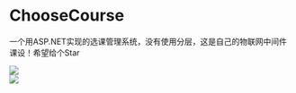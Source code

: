 # ChooseCourse
一个用ASP.NET实现的选课管理系统，没有使用分层，这是自己的物联网中间件课设！希望给个Star




<img src="blob/master/NET介绍/学生登录.png"/><br />
<img src="https://github.com/sivanWu0222/ChooseCourse/blob/master/NET%E4%BB%8B%E7%BB%8D/%E5%AD%A6%E7%94%9F%E6%9F%A5%E7%9C%8B%E5%85%A8%E9%83%A8%E8%AF%BE%E7%A8%8B.png?raw=true"/><br />
<img src=""/><br />
<img src=""/><br />
<img src=""/><br />
<img src=""/><br />
<img src=""/><br />
<img src=""/><br />
<img src=""/><br />
<img src=""/><br />
<img src=""/><br />
